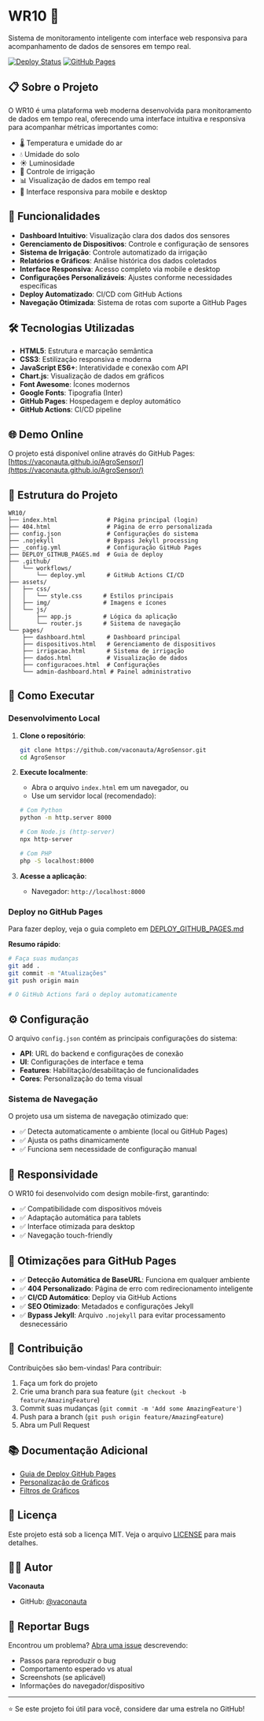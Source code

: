 # WR10 🌱

Sistema de monitoramento inteligente com interface web responsiva para acompanhamento de dados de sensores em tempo real.

[![Deploy Status](https://github.com/vaconauta/AgroSensor/actions/workflows/deploy.yml/badge.svg)](https://github.com/vaconauta/AgroSensor/actions/workflows/deploy.yml)
[![GitHub Pages](https://img.shields.io/badge/GitHub%20Pages-Live-success)](https://vaconauta.github.io/AgroSensor/)

## 📋 Sobre o Projeto

O WR10 é uma plataforma web moderna desenvolvida para monitoramento de dados em tempo real, oferecendo uma interface intuitiva e responsiva para acompanhar métricas importantes como:

- 🌡️ Temperatura e umidade do ar
- 💧 Umidade do solo
- ☀️ Luminosidade
- 🚿 Controle de irrigação
- 📊 Visualização de dados em tempo real
- 📱 Interface responsiva para mobile e desktop

## 🚀 Funcionalidades

- **Dashboard Intuitivo**: Visualização clara dos dados dos sensores
- **Gerenciamento de Dispositivos**: Controle e configuração de sensores
- **Sistema de Irrigação**: Controle automatizado da irrigação
- **Relatórios e Gráficos**: Análise histórica dos dados coletados
- **Interface Responsiva**: Acesso completo via mobile e desktop
- **Configurações Personalizáveis**: Ajustes conforme necessidades específicas
- **Deploy Automatizado**: CI/CD com GitHub Actions
- **Navegação Otimizada**: Sistema de rotas com suporte a GitHub Pages

## 🛠️ Tecnologias Utilizadas

- **HTML5**: Estrutura e marcação semântica
- **CSS3**: Estilização responsiva e moderna
- **JavaScript ES6+**: Interatividade e conexão com API
- **Chart.js**: Visualização de dados em gráficos
- **Font Awesome**: Ícones modernos
- **Google Fonts**: Tipografia (Inter)
- **GitHub Pages**: Hospedagem e deploy automático
- **GitHub Actions**: CI/CD pipeline

## 🌐 Demo Online

O projeto está disponível online através do GitHub Pages:
[https://vaconauta.github.io/AgroSensor/](https://vaconauta.github.io/AgroSensor/)

## 📁 Estrutura do Projeto

```
WR10/
├── index.html              # Página principal (login)
├── 404.html                # Página de erro personalizada
├── config.json             # Configurações do sistema
├── .nojekyll               # Bypass Jekyll processing
├── _config.yml             # Configuração GitHub Pages
├── DEPLOY_GITHUB_PAGES.md  # Guia de deploy
├── .github/
│   └── workflows/
│       └── deploy.yml      # GitHub Actions CI/CD
├── assets/
│   ├── css/
│   │   └── style.css      # Estilos principais
│   ├── img/               # Imagens e ícones
│   └── js/
│       ├── app.js         # Lógica da aplicação
│       └── router.js      # Sistema de navegação
└── pages/
    ├── dashboard.html      # Dashboard principal
    ├── dispositivos.html   # Gerenciamento de dispositivos
    ├── irrigacao.html      # Sistema de irrigação
    ├── dados.html          # Visualização de dados
    ├── configuracoes.html  # Configurações
    └── admin-dashboard.html # Painel administrativo
```

## 🚀 Como Executar

### Desenvolvimento Local

1. **Clone o repositório**:
   ```bash
   git clone https://github.com/vaconauta/AgroSensor.git
   cd AgroSensor
   ```

2. **Execute localmente**:
   - Abra o arquivo `index.html` em um navegador, ou
   - Use um servidor local (recomendado):
   ```bash
   # Com Python
   python -m http.server 8000
   
   # Com Node.js (http-server)
   npx http-server
   
   # Com PHP
   php -S localhost:8000
   ```

3. **Acesse a aplicação**:
   - Navegador: `http://localhost:8000`

### Deploy no GitHub Pages

Para fazer deploy, veja o guia completo em [DEPLOY_GITHUB_PAGES.md](DEPLOY_GITHUB_PAGES.md)

**Resumo rápido**:
```bash
# Faça suas mudanças
git add .
git commit -m "Atualizações"
git push origin main

# O GitHub Actions fará o deploy automaticamente
```

## ⚙️ Configuração

O arquivo `config.json` contém as principais configurações do sistema:

- **API**: URL do backend e configurações de conexão
- **UI**: Configurações de interface e tema
- **Features**: Habilitação/desabilitação de funcionalidades
- **Cores**: Personalização do tema visual

### Sistema de Navegação

O projeto usa um sistema de navegação otimizado que:
- ✅ Detecta automaticamente o ambiente (local ou GitHub Pages)
- ✅ Ajusta os paths dinamicamente
- ✅ Funciona sem necessidade de configuração manual

## 📱 Responsividade

O WR10 foi desenvolvido com design mobile-first, garantindo:
- ✅ Compatibilidade com dispositivos móveis
- ✅ Adaptação automática para tablets
- ✅ Interface otimizada para desktop
- ✅ Navegação touch-friendly

## 🔧 Otimizações para GitHub Pages

- ✅ **Detecção Automática de BaseURL**: Funciona em qualquer ambiente
- ✅ **404 Personalizado**: Página de erro com redirecionamento inteligente
- ✅ **CI/CD Automático**: Deploy via GitHub Actions
- ✅ **SEO Otimizado**: Metadados e configurações Jekyll
- ✅ **Bypass Jekyll**: Arquivo `.nojekyll` para evitar processamento desnecessário

## 🤝 Contribuição

Contribuições são bem-vindas! Para contribuir:

1. Faça um fork do projeto
2. Crie uma branch para sua feature (`git checkout -b feature/AmazingFeature`)
3. Commit suas mudanças (`git commit -m 'Add some AmazingFeature'`)
4. Push para a branch (`git push origin feature/AmazingFeature`)
5. Abra um Pull Request

## 📚 Documentação Adicional

- [Guia de Deploy GitHub Pages](DEPLOY_GITHUB_PAGES.md)
- [Personalização de Gráficos](PERSONALIZACAO_GRAFICOS.md)
- [Filtros de Gráficos](FILTROS_GRAFICOS.md)

## 📄 Licença

Este projeto está sob a licença MIT. Veja o arquivo [LICENSE](LICENSE) para mais detalhes.

## 👨‍💻 Autor

**Vaconauta**
- GitHub: [@vaconauta](https://github.com/vaconauta)

## 🐛 Reportar Bugs

Encontrou um problema? [Abra uma issue](https://github.com/vaconauta/WR10/issues) descrevendo:
- Passos para reproduzir o bug
- Comportamento esperado vs atual
- Screenshots (se aplicável)
- Informações do navegador/dispositivo

---

⭐ Se este projeto foi útil para você, considere dar uma estrela no GitHub!